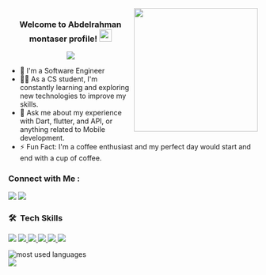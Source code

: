 

<img width="250" align="right" src="https://c.tenor.com/_DOBjnGspYAAAAAM/code-coding.gif">

<h3 align="center">
  Welcome to Abdelrahman montaser  profile!
  <img src="https://media.giphy.com/media/hvRJCLFzcasrR4ia7z/giphy.gif" width="25">
</h3>

<!-- Typing SVG by DenverCoder1 - https://github.com/DenverCoder1/readme-typing-svg -->
<p align="center">
  <a href="https://github.com/DenverCoder1/readme-typing-svg"><img src="https://readme-typing-svg.herokuapp.com/?lines=Mobile%20APP%20developer;Always%20learning%20new%20things&font=Fira%20Code&center=true&width=440&height=45&color=f75c7e&vCenter=true&size=22"></a>
</p> 

- 🏢 I'm a Software Engineer 
- 👨‍💻 As a CS student, I'm constantly learning and exploring new technologies to improve my skills.
- 💬 Ask me about my experience with Dart, flutter, and API, or anything related to Mobile development.
- ⚡ Fun Fact: I'm a coffee enthusiast and my perfect day would start and end with a cup of coffee.



### Connect with Me :

<a href="https://www.linkedin.com/in/abdelrahman-montaser-839600280/" target="_blank"><img src="https://img.shields.io/badge/-Abdelrahman Montaser -0077B5?style=for-the-badge&logo=Linkedin&logoColor=white"/></a>
<a href="https://www.facebook.com/profile.php?id=100042878015702&mibextid=ZbWKwL" target="_blank"><img src="https://img.shields.io/badge/-Abdelrahman Montaser -0077B5?style=for-the-badge&logo=facebook&logoColor=white"/></a>

### 🛠 &nbsp;Tech Skills

<p align="left">  
<a >
 <img  src="https://readme-components.vercel.app/api?component=logo&fill=black&logo=flutter&animation=spin&svgfill=15d8fe">  
 </a>
 <a href=">
 <img  src="https://readme-components.vercel.app/api?component=logo&fill=black&logo=dart&svgfill=15d8fe">  
 </a>
  <a href="">
<img  src="https://readme-components.vercel.app/api?component=logo&fill=black&logo=firebase&svgfill=8ed5fa">
</a>
 <a href="">
 <img  src="https://readme-components.vercel.app/api?component=logo&fill=black&logo=git&svgfill=659b60">
</a>
<a href="">
<img  src="https://readme-components.vercel.app/api?component=logo&fill=black&logo=github&svgfill=df5c43">  
</a>
<a href="">
<img  src="https://readme-components.vercel.app/api?component=logo&fill=black&logo=java&svgfill=cd6799">
</a>


<!-- <a href="https://github.com/harish-sethuraman/readme-components">
<img  src="https://readme-components.vercel.app/api?component=logo&fill=black&logo=html5&svgfill=f06629">
</a> -->
<a href="">
<img  src="https://readme-components.vercel.app/api?component=logo&fill=black&logo=windows&svgfill=f6df1c">
</a>

</p>




<img align="left" src="https://github-readme-stats.vercel.app/api/top-langs?username=hanemNaga&show_icons=true&locale=en&layout=compact&theme=radical" alt="most used languages" />
<br>
<a href="https://komarev.com/ghpvc/?username=hanemNaga&style=for-the-badge">
    <img src="https://komarev.com/ghpvc/?username=hanemNaga&style=for-the-badge">
</a>
